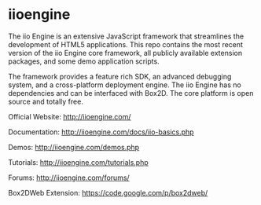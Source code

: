 iioengine
=========

The iio Engine is an extensive JavaScript framework that streamlines the development of HTML5 applications. This repo contains the most recent version of the iio Engine core framework, all publicly available extension packages, and some demo application scripts.

The framework provides a feature rich SDK, an advanced debugging system, and a cross-platform deployment engine. The iio Engine has no dependencies and can be interfaced with Box2D. The core platform is open source and totally free.

Official Website: http://iioengine.com/

Documentation: http://iioengine.com/docs/iio-basics.php

Demos: http://iioengine.com/demos.php

Tutorials: http://iioengine.com/tutorials.php

Forums: http://iioengine.com/forums/

Box2DWeb Extension: https://code.google.com/p/box2dweb/
